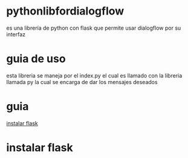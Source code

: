 # pythonlibfordialogflow
es una librería de python con flask que permite usar dialogflow por su interfaz
<h1>guia de uso</h1>
esta libreria se maneja por el index.py el cual es llamado con la libreria llamada py la cual se encarga de dar los mensajes deseados
<h1>guia</h1>
<a href="#instalarflask">instalar flask</a>
<h1>instalar flask</h1>
<h1></h1>
